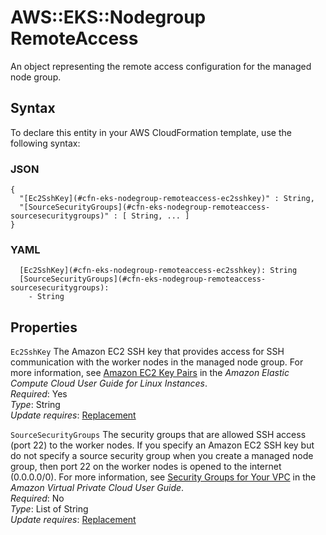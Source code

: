 # AWS::EKS::Nodegroup RemoteAccess<a name="aws-properties-eks-nodegroup-remoteaccess"></a>

An object representing the remote access configuration for the managed node group\.

## Syntax<a name="aws-properties-eks-nodegroup-remoteaccess-syntax"></a>

To declare this entity in your AWS CloudFormation template, use the following syntax:

### JSON<a name="aws-properties-eks-nodegroup-remoteaccess-syntax.json"></a>

```
{
  "[Ec2SshKey](#cfn-eks-nodegroup-remoteaccess-ec2sshkey)" : String,
  "[SourceSecurityGroups](#cfn-eks-nodegroup-remoteaccess-sourcesecuritygroups)" : [ String, ... ]
}
```

### YAML<a name="aws-properties-eks-nodegroup-remoteaccess-syntax.yaml"></a>

```
  [Ec2SshKey](#cfn-eks-nodegroup-remoteaccess-ec2sshkey): String
  [SourceSecurityGroups](#cfn-eks-nodegroup-remoteaccess-sourcesecuritygroups): 
    - String
```

## Properties<a name="aws-properties-eks-nodegroup-remoteaccess-properties"></a>

`Ec2SshKey`  <a name="cfn-eks-nodegroup-remoteaccess-ec2sshkey"></a>
The Amazon EC2 SSH key that provides access for SSH communication with the worker nodes in the managed node group\. For more information, see [Amazon EC2 Key Pairs](https://docs.aws.amazon.com/AWSEC2/latest/UserGuide/ec2-key-pairs.html) in the *Amazon Elastic Compute Cloud User Guide for Linux Instances*\.  
*Required*: Yes  
*Type*: String  
*Update requires*: [Replacement](https://docs.aws.amazon.com/AWSCloudFormation/latest/UserGuide/using-cfn-updating-stacks-update-behaviors.html#update-replacement)

`SourceSecurityGroups`  <a name="cfn-eks-nodegroup-remoteaccess-sourcesecuritygroups"></a>
The security groups that are allowed SSH access \(port 22\) to the worker nodes\. If you specify an Amazon EC2 SSH key but do not specify a source security group when you create a managed node group, then port 22 on the worker nodes is opened to the internet \(0\.0\.0\.0/0\)\. For more information, see [Security Groups for Your VPC](https://docs.aws.amazon.com/vpc/latest/userguide/VPC_SecurityGroups.html) in the *Amazon Virtual Private Cloud User Guide*\.  
*Required*: No  
*Type*: List of String  
*Update requires*: [Replacement](https://docs.aws.amazon.com/AWSCloudFormation/latest/UserGuide/using-cfn-updating-stacks-update-behaviors.html#update-replacement)